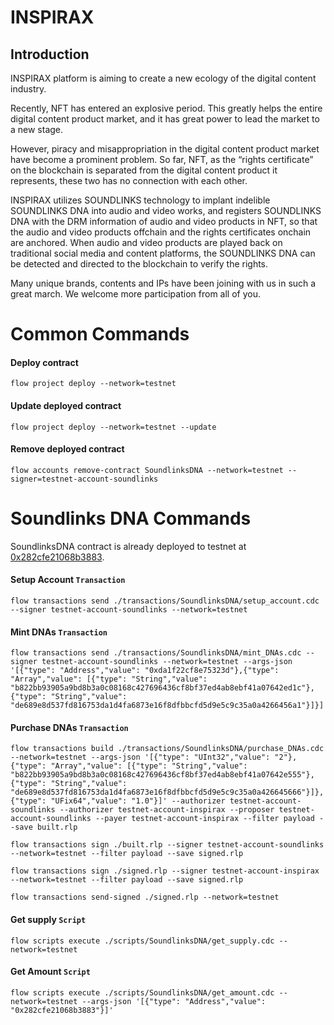# INSPIRAX

## Introduction

INSPIRAX platform is aiming to create a new ecology of the digital content industry. 

Recently, NFT has entered an explosive period. This greatly helps the entire digital content product market, and it has great power to lead the market to a new stage. 

However, piracy and misappropriation in the digital content product market have become a prominent problem. So far, NFT, as the “rights certificate” on the blockchain is separated from the digital content product it represents, these two has no connection with each other. 

INSPIRAX utilizes SOUNDLINKS technology to implant indelible SOUNDLINKS DNA into audio and video works, and registers SOUNDLINKS DNA with the DRM information of audio and video products in NFT, so that the audio and video products offchain and the rights certificates onchain are anchored. When audio and video products are played back on traditional social media and content platforms, the SOUNDLINKS DNA can be detected and directed to the blockchain to verify the rights. 

Many unique brands, contents and IPs have been joining with us in such a great march. We welcome more participation from all of you.

# Common Commands

#### Deploy contract
```
flow project deploy --network=testnet
```
#### Update deployed contract
```
flow project deploy --network=testnet --update
```
#### Remove deployed contract
```
flow accounts remove-contract SoundlinksDNA --network=testnet --signer=testnet-account-soundlinks
```

# Soundlinks DNA Commands
SoundlinksDNA contract is already deployed to testnet at [0x282cfe21068b3883](https://flow-view-source.com/testnet/account/0x282cfe21068b3883).

#### Setup Account `Transaction`
```
flow transactions send ./transactions/SoundlinksDNA/setup_account.cdc --signer testnet-account-soundlinks --network=testnet
```
#### Mint DNAs `Transaction`
```
flow transactions send ./transactions/SoundlinksDNA/mint_DNAs.cdc --signer testnet-account-soundlinks --network=testnet --args-json '[{"type": "Address","value": "0xda1f22cf8e75323d"},{"type": "Array","value": [{"type": "String","value": "b822bb93905a9bd8b3a0c08168c427696436cf8bf37ed4ab8ebf41a07642ed1c"},{"type": "String","value": "de689e8d537fd816753da1d4fa6873e16f8dfbbcfd5d9e5c9c35a0a4266456a1"}]}]'
```
#### Purchase DNAs `Transaction`
```
flow transactions build ./transactions/SoundlinksDNA/purchase_DNAs.cdc --network=testnet --args-json '[{"type": "UInt32","value": "2"},{"type": "Array","value": [{"type": "String","value": "b822bb93905a9bd8b3a0c08168c427696436cf8bf37ed4ab8ebf41a07642e555"},{"type": "String","value": "de689e8d537fd816753da1d4fa6873e16f8dfbbcfd5d9e5c9c35a0a426645666"}]},{"type": "UFix64","value": "1.0"}]' --authorizer testnet-account-soundlinks --authorizer testnet-account-inspirax --proposer testnet-account-soundlinks --payer testnet-account-inspirax --filter payload --save built.rlp

flow transactions sign ./built.rlp --signer testnet-account-soundlinks --network=testnet --filter payload --save signed.rlp

flow transactions sign ./signed.rlp --signer testnet-account-inspirax --network=testnet --filter payload --save signed.rlp

flow transactions send-signed ./signed.rlp --network=testnet
```
#### Get supply `Script`
```
flow scripts execute ./scripts/SoundlinksDNA/get_supply.cdc --network=testnet
```
#### Get Amount `Script`
```
flow scripts execute ./scripts/SoundlinksDNA/get_amount.cdc --network=testnet --args-json '[{"type": "Address","value": "0x282cfe21068b3883"}]'
```